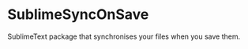 SublimeSyncOnSave
=================

SublimeText package that synchronises your files when you save them.
